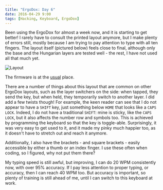```yaml
---
title: "ErgoDox: Day 6"
date: 2016-04-29 9:00
tags: [Hacking, Keyboard, ErgoDox]
---
```


Been using the ErgoDox for almost a week now, and it is starting to get better!
I rarely have to consult the printed layout anymore, but I make plenty of errors
still, mostly because I am trying to pay attention to type with all ten fingers.
The layout itself (pictured below) feels close to final, although only the base
and the Hungarian layers are tested well - the rest, I have not used all that
much yet.

 ![Layout](/assets/asylum/images/posts/ergodox-day-6/layout.png)
 
<!-- more -->

The firmware is at the
[usual](https://github.com/algernon/qmk_firmware/blob/ergodox-ez/algernon/keyboard/ergodox_ez/keymaps/algernon/keymap.c)
place.

There are a number of things about this layout that are common on other ErgoDox
layouts, such as the layer switchers on the side: when tapped, they send the
key, but when held, they temporarily switch to another layer. I did add a few
twists though! For example, the keen reader can see that I do not appear to have
a `SHIFT` key, just something below `HOME` that looks like a `CAPS LOCK`.
Indeed, I do not have a traditional `SHIFT`: mine is sticky, like the `CAPS
LOCK`, but it also affects the number row and symbols too. This is achieved by
programming the keyboard so that the key is toggle-able. Surprisingly, it was
very easy to get used to it, and it made my pinky much happier too, as it
doesn't have to stretch out and reach it anymore.

Additionally, I also have the brackets - and square brackets - easily accessible
by either a thumb or an index finger. I use these often when coding, so I
figured, why not put them there?

My typing speed is still awful, but improving, I can do 20 WPM consistently now,
with over 95% accuracy. If I pay less attention to proper typing, or accuracy,
then I can reach 40 WPM too. But accuracy is important, so plenty of training is
still ahead of me, until I can switch to this keyboard at work.
